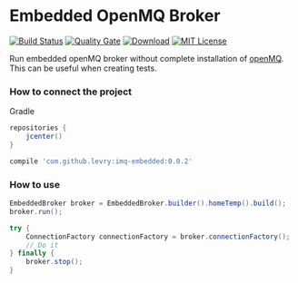 # Embedded OpenMQ Broker
[![Build Status](https://travis-ci.org/levry/imq-embedded.svg?branch=master)](https://travis-ci.org/levry/imq-embedded)
[![Quality Gate](https://sonarcloud.io/api/project_badges/measure?project=github.levry.imq.embedded&metric=alert_status)](https://sonarcloud.io/dashboard?id=github.levry.imq.embedded)
[![Download](https://api.bintray.com/packages/levry/maven/imq-embedded/images/download.svg)](https://bintray.com/levry/maven/imq-embedded/_latestVersion)
[![MIT License](https://img.shields.io/badge/license-MIT-blue.svg)](//github.com/levry/imq-embedded/blob/master/LICENSE)


Run embedded openMQ broker without complete installation of [openMQ](https://javaee.github.io/openmq).
This can be useful when creating tests.

### How to connect the project

Gradle

```groovy
repositories {
    jcenter()
}
```

```groovy
compile 'com.github.levry:imq-embedded:0.0.2'
```


### How to use

```java
EmbeddedBroker broker = EmbeddedBroker.builder().homeTemp().build();
broker.run();

try {
    ConnectionFactory connectionFactory = broker.connectionFactory();
    // Do it
} finally {
    broker.stop();
}
```